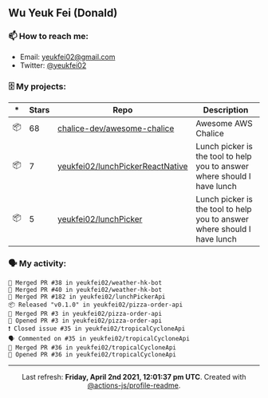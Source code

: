 ## Wu Yeuk Fei (Donald)

### 📫 How to reach me:

- Email: [yeukfei02@gmail.com](yeukfei02@gmail.com)
- Twitter: [@yeukfei02](https://twitter.com/yeukfei02)

### 🗄 My projects:

|*|Stars|Repo|Description|
|---|---|---|---|
| 📦 | 68 | [chalice-dev/awesome-chalice](https://github.com/chalice-dev/awesome-chalice) | Awesome AWS Chalice |
| 📦 | 7 | [yeukfei02/lunchPickerReactNative](https://github.com/yeukfei02/lunchPickerReactNative) | Lunch picker is the tool to help you to answer where should I have lunch |
| 📦 | 5 | [yeukfei02/lunchPicker](https://github.com/yeukfei02/lunchPicker) | Lunch picker is the tool to help you to answer where should I have lunch |

### 🗣 My activity:

```
🎉 Merged PR #38 in yeukfei02/weather-hk-bot
🎉 Merged PR #40 in yeukfei02/weather-hk-bot
🎉 Merged PR #182 in yeukfei02/lunchPickerApi
📦 Released "v0.1.0" in yeukfei02/pizza-order-api
🎉 Merged PR #3 in yeukfei02/pizza-order-api
💪 Opened PR #3 in yeukfei02/pizza-order-api
❗️ Closed issue #35 in yeukfei02/tropicalCycloneApi
🗣 Commented on #35 in yeukfei02/tropicalCycloneApi
🎉 Merged PR #36 in yeukfei02/tropicalCycloneApi
💪 Opened PR #36 in yeukfei02/tropicalCycloneApi
```

<!-- <img src="https://github-readme-stats.vercel.app/api?username=yeukfei02&show_icons=true&count_private=true&theme=radical" />

<img src="https://github-readme-stats.vercel.app/api/top-langs/?username=yeukfei02&theme=radical" /> -->

---

<p align="center">Last refresh: <b>Friday, April 2nd 2021, 12:01:37 pm UTC</b>. Created with <a href=https://github.com/marketplace/actions/profile-readme>@actions-js/profile-readme</a>.</p>

